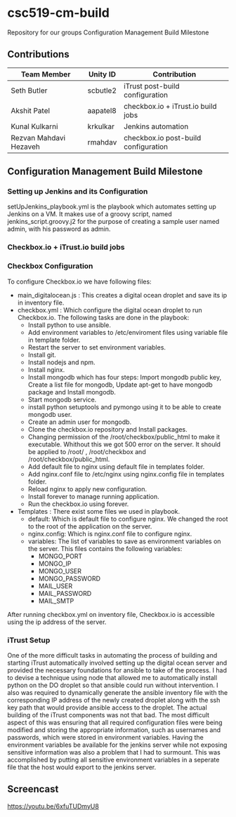 # csc519-cm-build
Repository for our groups Configuration Management Build Milestone

## Contributions

| Team Member   | Unity ID | Contribution   
| ------------- | ----------- | ------------ 
| Seth Butler      | scbutle2 |   iTrust post-build configuration       
| Akshit Patel     | aapatel8 |   checkbox.io + iTrust.io build jobs
| Kunal Kulkarni | krkulkar | Jenkins automation
| Rezvan Mahdavi Hezaveh  |  rmahdav |   checkbox.io post-build configuration

## Configuration Management Build Milestone

### Setting up Jenkins and its Configuration

setUpJenkins_playbook.yml is the playbook which automates setting up Jenkins on a VM. It makes use of a groovy script, named jenkins_script.groovy.j2 for the purpose of creating a sample user named admin, with his password as admin.

### Checkbox.io + iTrust.io build jobs



### Checkbox Configuration

To configure Checkbox.io we have following files:
* main_digitalocean.js :  This creates a digital ocean droplet and save its ip in inventory file.
* checkbox.yml : Which configure the digital ocean droplet to run Checkbox.io. The following tasks are done in the playbook:
  - Install python to use ansible.
  - Add environment variables to /etc/enviroment files using variable file in template folder.
  - Restart the server to set environment variables.
  - Install git.
  - Install nodejs and npm.
  - Install nginx.
  - Install mongodb which has four steps: Import mongodb public key, Create a list file for mongodb, Update apt-get to have mongodb package and Install mongodb.
  - Start mongodb service.
  - install python setuptools and pymongo using it to be able to create mongodb user.
  - Create an admin user for mongodb.
  - Clone the checkbox.io repository and Install packages.
  - Changing permission of the /root/checkbox/public_html to make it executable. Whithout this we got 500 error on the server. It should be applied to /root/ , /root/checkbox and /root/checkbox/public_html.
  - Add default file to nginx using default file in templates folder.
  - Add nginx.conf file to /etc/nginx using nginx.config file in templates folder.
  - Reload nginx to apply new configuration.
  - Install forever to manage running application.
  - Run the checkbox.io using forever.
* Templates : There exist some files we used in playbook.
  - default: Which is default file to configure nginx. We changed the root to the root of the application on the server.
  - nginx.config: Which is nginx.conf file to configure nginx.
  - variables: The list of variables to save as environment variables on the server. This files contains the following variables:
    - MONGO_PORT
    - MONGO_IP
    - MONGO_USER
    - MONGO_PASSWORD
    - MAIL_USER
    - MAIL_PASSWORD
    - MAIL_SMTP

After running checkbox.yml on inventory file, Checkbox.io is accessible using the ip address of the server.

### iTrust Setup

One of the more difficult tasks in automating the process of building and starting iTrust automatically involved setting up the digital ocean server and provided the necessary foundations for ansible to take of the process. I had to devise a technique using node that allowed me to automatically install python on the DO droplet so that ansible could run without intervention. I also was required to dynamically generate the ansible inventory file with the corresponding IP address of the newly created droplet along with the ssh key path that would provide ansible access to the droplet. The actual building of the iTrust components was not that bad. The most difficult aspect of this was ensuring that all required configuration files were being modified and storing the appropriate information, such as usernames and passwords, which were stored in environment variables. Having the environment variables be available for the jenkins server while not exposing sensitive information was also a problem that I had to surmount. This was accomplished by putting all sensitive environment variables in a seperate file that the host would export to the jenkins server.

## Screencast
https://youtu.be/6xfuTUDmyU8
